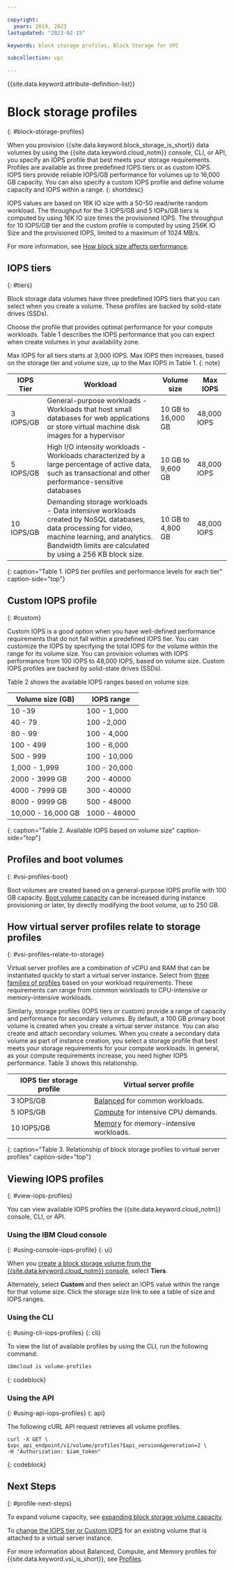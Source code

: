 ```yaml
---

copyright:
  years: 2019, 2023
lastupdated: "2023-02-15"

keywords: block storage profiles, Block Storage for VPC

subcollection: vpc

---
```


{{site.data.keyword.attribute-definition-list}}

# Block storage profiles
{: #block-storage-profiles}

When you provision {{site.data.keyword.block_storage_is_short}} data volumes by using the {{site.data.keyword.cloud_notm}} console, CLI, or API, you specify an IOPS profile that best meets your storage requirements. Profiles are available as three predefined IOPS tiers or as custom IOPS. IOPS tiers provide reliable IOPS/GB performance for volumes up to 16,000 GB capacity. You can also specify a custom IOPS profile and define volume capacity and IOPS within a range.
{: shortdesc}

IOPS values are based on 16K IO size with a 50-50 read/write random workload. The throughput for the 3 IOPS/GB and 5 IOPs/GB tiers is computed by using 16K IO size times the provisioned IOPS. The throughput for 10 IOPS/GB tier and the custom profile is computed by using 256K IO Size and the provisioned IOPS, limited to a maximum of 1024 MB/s.

For more information, see [How block size affects performance](/docs/vpc?topic=vpc-capacity-performance#how-block-size-affects-performance).

## IOPS tiers
{: #tiers}

Block storage data volumes have three predefined IOPS tiers that you can select when you create a volume. These profiles are backed by solid-state drives (SSDs).

Choose the profile that provides optimal performance for your compute workloads. Table 1 describes the IOPS performance that you can expect when create volumes in your availability zone.

Max IOPS for all tiers starts at 3,000 IOPS. Max IOPS then increases, based on the storage tier and volume size, up to the Max IOPS in Table 1.
{: note}

| IOPS Tier | Workload | Volume size | Max IOPS |
|-----------|----------|-------------|--------------|
| 3 IOPS/GB | General-purpose workloads - Workloads that host small databases for web applications or store virtual machine disk images for a hypervisor | 10 GB to 16,000 GB |  48,000 IOPS |
| 5 IOPS/GB | High I/O intensity workloads - Workloads characterized by a large percentage of active data, such as transactional and other performance-sensitive databases| 10 GB to 9,600 GB | 48,000 IOPS|
| 10 IOPS/GB | Demanding storage workloads - Data intensive workloads created by NoSQL databases, data processing for video, machine learning, and analytics. Bandwidth limits are calculated by using a 256 KB block size. | 10 GB to 4,800 GB | 48,000 IOPS |
{: caption="Table 1. IOPS tier profiles and performance levels for each tier" caption-side="top"}

## Custom IOPS profile
{: #custom}

Custom IOPS is a good option when you have well-defined performance requirements that do not fall within a predefined IOPS tier. You can customize the IOPS by specifying the total IOPS for the volume within the range for its volume size. You can provision volumes with IOPS performance from 100 IOPS to 48,000 IOPS, based on volume size. Custom IOPS profiles are backed by solid-state drives (SSDs).

Table 2 shows the available IOPS ranges based on volume size.

| Volume size (GB) | IOPS range |
|-------------|--------------|
| 10 -39   | 100 - 1,000 |
| 40 - 79 | 100 -2,000 |
| 80 - 99 | 100 - 4,000 |
| 100 - 499 | 100 - 6,000 |
| 500 - 999 | 100 - 10,000 |
| 1,000 - 1,999 | 100 - 20,000 |
| 2000 - 3999 GB |200	- 40000 |
| 4000 - 7999 GB |300	- 40000 |
| 8000 - 9999 GB |500	- 48000 |
| 10,000 - 16,000 GB | 1000	- 48000 |
{: caption="Table 2. Available IOPS based on volume size" caption-side="top"}

## Profiles and boot volumes
{: #vsi-profiles-boot}

Boot volumes are created based on a general-purpose IOPS profile with 100 GB capacity. [Boot volume capacity](/docs/vpc?topic=vpc-resize-boot-volumes) can be increased during instance provisioning or later, by directly modifying the boot volume, up to 250 GB.

## How virtual server profiles relate to storage profiles
{: #vsi-profiles-relate-to-storage}

Virtual server profiles are a combination of vCPU and RAM that can be instantiated quickly to start a virtual server instance. Select from [three families of profiles](/docs/vpc?topic=vpc-profiles#profiles) based on your workload requirements. These requirements can range from common workloads to CPU-intensive or memory-intensive workloads.

Similarly, storage profiles (IOPS tiers or custom) provide a range of capacity and performance for secondary volumes. By default, a 100 GB primary boot volume is created when you create a virtual server instance. You can also create and attach secondary volumes. When you create a secondary data volume as part of instance creation, you select a storage profile that best meets your storage requirements for your compute workloads. In general, as your compute requirements increase, you need higher IOPS performance. Table 3 shows this relationship.

| IOPS tier storage profile | Virtual server profile |
|-----------------|------------------------|
| 3 IOPS/GB       | [Balanced](/docs/vpc?topic=vpc-profiles#balanced) for common workloads. |
| 5 IOPS/GB       | [Compute](/docs/vpc?topic=vpc-profiles#compute) for intensive CPU demands. |
| 10 IOPS/GB      | [Memory](/docs/vpc?topic=vpc-profiles#memory) for memory-intensive workloads. |
{: caption="Table 3. Relationship of block storage profiles to virtual server profiles" caption-side="top"}

## Viewing IOPS profiles
{: #view-iops-profiles}

You can view available IOPS profiles the {{site.data.keyword.cloud_notm}} console, CLI, or API.

### Using the IBM Cloud console
{: #using-console-iops-profile}
{: ui}

When you [create a block storage volume from the {{site.data.keyword.cloud_notm}} console](/docs/vpc?topic=vpc-creating-block-storage), select **Tiers**.

Alternately, select **Custom** and then select an IOPS value within the range for that volume size. Click the storage size link to see a table of size and IOPS ranges.

### Using the CLI
{: #using-cli-iops-profiles}
{: cli}

To view the list of available profiles by using the CLI, run the following command:
```sh
ibmcloud is volume-profiles
```
{: codeblock}

### Using the API
{: #using-api-iops-profiles}
{: api}

The following cURL API request retrieves all volume profiles.

```curl
curl -X GET \
$vpc_api_endpoint/v1/volume/profiles?$api_version&generation=2 \
-H "Authorization: $iam_token"
```
{: codeblock}

## Next Steps
{: #profile-next-steps}

To expand volume capacity, see [expanding block storage volume capacity](/docs/vpc?topic=vpc-expanding-block-storage-volumes).

To [change the IOPS tier or Custom IOPS](/docs/vpc?topic=vpc-adjusting-volume-iops) for an existing volume that is attached to a virtual server instance.

For more information about Balanced, Compute, and Memory profiles for {{site.data.keyword.vsi_is_short}}, see [Profiles](/docs/vpc?topic=vpc-profiles).
